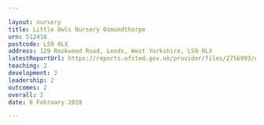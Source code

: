 ```yaml
---

layout: nursery
title: Little Owls Nursery Osmondthorpe
urn: 512418
postcode: LS9 0LX
address: 129 Rookwood Road, Leeds, West Yorkshire, LS9 0LX
latestReportUrl: https://reports.ofsted.gov.uk/provider/files/2756993/urn/512418.pdf
teaching: 2
development: 2
leadership: 2
outcomes: 2
overall: 2
date: 6 February 2018

---
```

